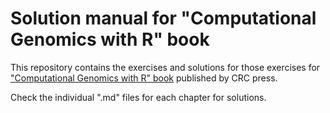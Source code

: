# Solution manual for "Computational Genomics with R" book
This repository contains the exercises and solutions for those exercises for
["Computational Genomics with R" book](https://www.routledge.com/Computational-Genomics-with-R/Akalin/p/book/9781498781855) published by CRC press. 

Check the individual ".md" files for each chapter for solutions.